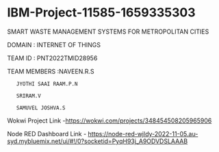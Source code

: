 # IBM-Project-11585-1659335303
SMART WASTE MANAGEMENT SYSTEMS FOR METROPOLITAN CITIES

DOMAIN : INTERNET OF THINGS

TEAM ID : PNT2022TMID28956

TEAM MEMBERS :NAVEEN.R.S

       JYOTHI SAAI RAAM.P.N 
       
       SRIRAM.V
       
       SAMUVEL JOSHVA.S
Wokwi Project Link -https://wokwi.com/projects/348454508205965906

Node RED Dashboard Link - https://node-red-wjldy-2022-11-05.au-syd.mybluemix.net/ui/#!/0?socketid=PyqH93j_A9ODVDSLAAAB
